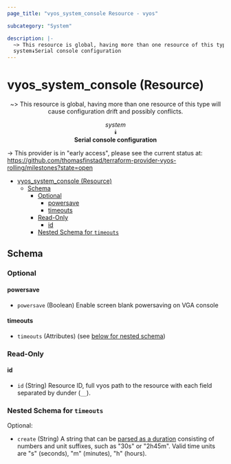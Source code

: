 ```yaml
---
page_title: "vyos_system_console Resource - vyos"

subcategory: "System"

description: |-
  ~> This resource is global, having more than one resource of this type will cause configuration drift and possibly conflicts.
  system⯯Serial console configuration
---
```


# vyos_system_console (Resource)
<center>

~> This resource is global, having more than one resource of this type will cause configuration drift and possibly conflicts.

*system*  
⯯  
**Serial console configuration**


</center>

-> This provider is in "early access", please see the current status at: https://github.com/thomasfinstad/terraform-provider-vyos-rolling/milestones?state=open

<!--TOC-->

- [vyos_system_console (Resource)](#vyos_system_console-resource)
  - [Schema](#schema)
    - [Optional](#optional)
      - [powersave](#powersave)
      - [timeouts](#timeouts)
    - [Read-Only](#read-only)
      - [id](#id)
    - [Nested Schema for `timeouts`](#nested-schema-for-timeouts)

<!--TOC-->

<!-- schema generated by tfplugindocs -->
## Schema

### Optional

#### powersave
- `powersave` (Boolean) Enable screen blank powersaving on VGA console
#### timeouts
- `timeouts` (Attributes) (see [below for nested schema](#nestedatt--timeouts))

### Read-Only

#### id
- `id` (String) Resource ID, full vyos path to the resource with each field separated by dunder (`__`).

<a id="nestedatt--timeouts"></a>
### Nested Schema for `timeouts`

Optional:

- `create` (String) A string that can be [parsed as a duration](https://pkg.go.dev/time#ParseDuration) consisting of numbers and unit suffixes, such as &#34;30s&#34; or &#34;2h45m&#34;. Valid time units are &#34;s&#34; (seconds), &#34;m&#34; (minutes), &#34;h&#34; (hours).
